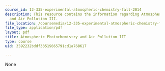 ```yaml
---
course_id: 12-335-experimental-atmospheric-chemistry-fall-2014
description: This resource contains the information regarding Atmospheric Photochemistry
  and Air Pollution III.
file_location: /coursemedia/12-335-experimental-atmospheric-chemistry-fall-2014/3592232bddf33519665791cd1a768617_MIT12_335F14_Lecture1_3.pdf
file_type: application/pdf
layout: pdf
title: Atmospheric Photochemistry and Air Pollution III
type: course
uid: 3592232bddf33519665791cd1a768617

---
```

None